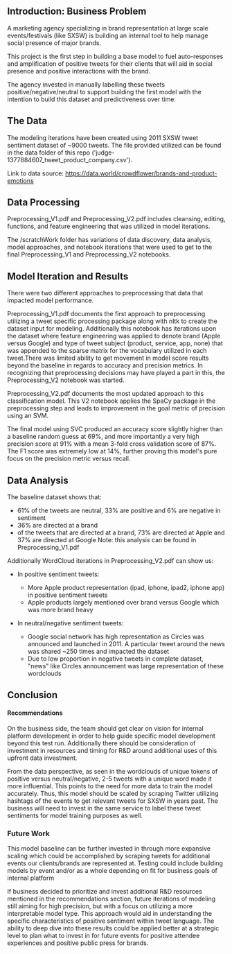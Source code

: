 ## Introduction: Business Problem

A marketing agency specializing in brand representation at large scale events/festivals (like SXSW) is building an internal tool to help manage social presence of major brands.

This project is the first step in building a base model to fuel auto-responses and amplification of positive tweets for their clients that will aid in social presence and positive interactions with the brand.

The agency invested in manually labelling these tweets positive/negative/neutral to support building the first model with the intention to build this dataset and predictiveness over time.

## The Data
The modeling iterations have been created using 2011 SXSW tweet sentiment dataset of ~9000 tweets. The file provided utilized can be found in the data folder of this repo ('judge-1377884607_tweet_product_company.csv').

Link to data source: https://data.world/crowdflower/brands-and-product-emotions

## Data Processing

Preprocessing_V1.pdf and Preprocessing_V2.pdf includes cleansing, editing, functions, and feature engineering that was utilized in model iterations.

The /scratchWork folder has variations of data discovery, data analysis, model approaches, and notebook iterations that were used to get to the final
Preprocessing_V1 and Preprocessing_V2 notebooks.

## Model Iteration and Results
There were two different approaches to preprocessing that data that impacted model performance.

Preprocessing_V1.pdf documents the first approach to preprocessing utilizing a tweet specific processing package along with nltk to create the dataset input for modeling. Additionally this notebook has iterations upon the dataset where feature engineering was applied to denote brand (Apple versus Google) and type of tweet subject (product, service, app, none) that was appended to the sparse matrix for the vocabulary utilized in each tweet.There was limited ability to get movement in model score results beyond the baseline in regards to accuracy and precision metrics. In recognizing that preprocessing decisions may have played a part in this, the Preprocessing_V2 notebook was started. 

Preprocessing_V2.pdf documents the most updated approach to this classification model.  This V2 notebook applies the SpaCy package in the preprocessing step and leads to improvement in the goal metric of precision using an SVM.

The final model using SVC produced an accuracy score slightly higher than a baseline random guess at 69%, and more importantly a very high precision score at 91% with a mean 3-fold cross validation score of 87%. The F1 score was extremely low at 14%, further proving this model's pure focus on the precision metric versus recall.

## Data Analysis
The baseline dataset shows that:
- 61% of the tweets are neutral, 33% are positive and 6% are negative in sentiment
- 36% are directed at a brand
- of the tweets that are directed at a brand, 73% are directed at Apple and 37% are directed at Google
Note: this analysis can be found in Preprocessing_V1.pdf

Additionally WordCloud iterations in Preprocessing_V2.pdf can show us:
- In positive sentiment tweets:
  - More Apple product representation (ipad, iphone, ipad2, iphone app) in positive sentiment tweets
  - Apple products largely mentioned over brand versus Google which was more brand heavy

- In neutral/negative sentiment tweets:
  - Google social network has high representation as Circles was announced and launched in 2011. A particular tweet around the news was shared ~250 times and impacted the dataset
  - Due to low proportion in negative tweets in complete dataset, "news" like Circles announcement was large representation of these wordclouds

## Conclusion

#### Recommendations
On the business side, the team should get clear on vision for internal platform development in order to help guide specific model development beyond this test run. Additionally there should be consideration of investment in resources and timing for R&D around additional uses of this upfront data investment.

From the data perspective, as seen in the wordclouds of unique tokens of positive versus neutral/negative, 2-5 tweets with a unique word made it more influential. This points to the need for more data to train the model accurately. Thus, this model should be scaled by scraping Twitter utilizing hashtags of the events to get relevant tweets for SXSW in years past. The business will need to invest in the same service to label these tweet sentiments for model training purposes as well.

### Future Work
This model baseline can be further invested in through more expansive scaling which could be accomplished by scraping tweets for additional events our clients/brands are represented at. Testing could include building models by event and/or as a whole depending on fit for business goals of internal platform

If business decided to prioritize and invest additional R&D resources mentioned in the recommendations section, future iterations of modeling still aiming for high precision, but with a focus on utilizing a more interpretable model type. This approach would aid in understanding the specific characteristics of positive sentiment within tweet language. The ability to deep dive into these results could be applied better at a strategic level to plan what to invest in for future events for positive attendee experiences and positive public press for brands.

